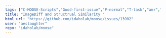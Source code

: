 ```yaml
---
tags: ["C-MOOSE-Scripts","Good-first-issue","P-normal","T-task","amr","fem","finite-elements","multiphysics","object-oriented","parallel","simulation"]
title: "ImageDiff and Structrual Similarity "
html_url: "https://github.com/idaholab/moose/issues/13902"
user: "aeslaughter"
repo: "idaholab/moose"
---
```


